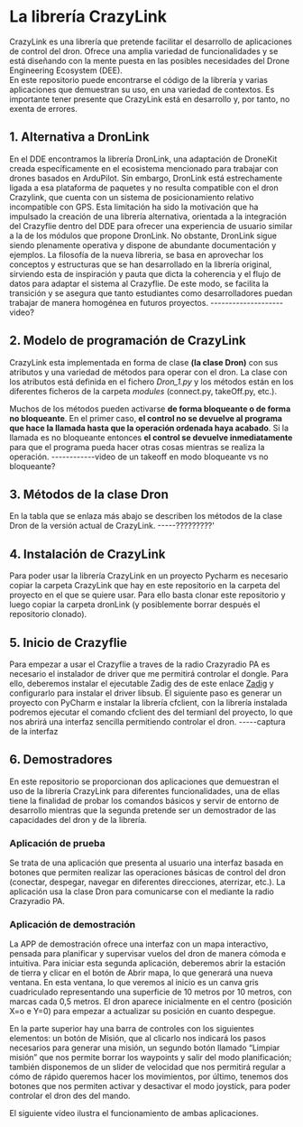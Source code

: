 # La librería CrazyLink
CrazyLink es una librería que pretende facilitar el desarrollo de aplicaciones de control del dron. Ofrece una amplia variedad de funcionalidades y se está diseñando con la mente puesta en las posibles necesidades del Drone Engineering Ecosystem (DEE).    
En este repositorio puede encontrarse el código de la librería y varias aplicaciones que demuestran su uso, en una variedad de contextos. Es importante tener presente que CrazyLink está en desarrollo y, por tanto, no exenta de errores.
## 1. Alternativa a DronLink
En el DDE encontramos la librería DronLink, una adaptación de DroneKit creada específicamente en el ecosistema mencionado para trabajar con drones basados en ArduPilot. Sin embargo, DronLink está estrechamente ligada a esa plataforma de paquetes y no resulta compatible con el dron Crazylink, que cuenta con un sistema de posicionamiento relativo incompatible con GPS. Esta limitación ha sido la motivación que ha impulsado la creación de una librería alternativa, orientada a la integración del Crazyflie dentro del DDE para ofrecer una experiencia de usuario similar a la de los módulos que propone DronLink.
No obstante, DronLink sigue siendo plenamente operativa y dispone de abundante documentación y ejemplos. La filosofía de la nueva libreria, se basa en aprovechar los conceptos y estructuras que se han desarrollado en la librería original, sirviendo esta de inspiración y pauta que dicta la coherencia y el flujo de datos para adaptar el sistema al Crazyflie. De este modo, se facilita la transición y se asegura que tanto estudiantes como desarrolladores puedan trabajar de manera homogénea en futuros proyectos.
--------------------video?
## 2. Modelo de programación de CrazyLink
CrazyLink esta implementada en forma de clase **(la clase Dron)** con sus atributos y una
variedad de métodos para operar con el dron. La clase con los atributos está definida en el
fichero _Dron_1.py_ y los métodos están en los diferentes ficheros de la carpeta _modules_
(connect.py, takeOff.py, etc.).

Muchos de los métodos pueden activarse **de forma bloqueante o de forma no bloqueante**. En
el primer caso, **el control no se devuelve al programa que hace la llamada hasta que la
operación ordenada haya acabado**. Si la llamada es no bloqueante entonces **el control se
devuelve inmediatamente** para que el programa pueda hacer otras cosas mientras se realiza la
operación.
------------video de un takeoff en modo bloqueante vs no bloqueante?

## 3. Métodos de la clase Dron
En la tabla que se enlaza más abajo se describen los métodos de la clase Dron de la versión actual de CrazyLink.
-----?????????'

## 4. Instalación de CrazyLink
Para poder usar la librería CrazyLink en un proyecto Pycharm es necesario copiar la carpeta CrazyLink que hay en este repositorio en la carpeta del proyecto en el que se quiere usar. Para ello basta clonar este repositorio y luego copiar la carpeta dronLink (y posiblemente borrar después el repositorio clonado).     

## 5. Inicio de Crazyflie
Para empezar a usar el Crazyflie a traves de la radio Crazyradio PA es necesario el instalador de driver que me permitirá controlar el dongle. Para ello, deberemos instalar el ejecutable Zadig des de este enlace <a href="https://zadig.akeo.ie/" target="_blank">Zadig</a> y configurarlo para instalar el driver libsub. El siguiente paso es generar un proyecto con PyCharm e instalar la librería cfclient, con la librería instalada podremos ejecutar el comando cfclient des del termianl del proyecto, lo que nos abrirá una interfaz sencilla permitiendo controlar el dron.
-----captura de la interfaz

## 6. Demostradores
En este repositorio se proporcionan dos aplicaciones que demuestran el uso de la librería CrazyLink para diferentes funcionalidades, una de ellas tiene la finalidad de probar los comandos básicos y servir de entorno de desarrollo mientras que la segunda pretende ser un demostrador de las capacidades del dron y de la librería.     
### Aplicación de prueba
Se trata de una aplicación que presenta al usuario una interfaz basada en botones que permiten realizar las operaciones básicas de control del dron (conectar, despegar, navegar en diferentes direcciones, aterrizar, etc.). La aplicación usa la clase Dron para comunicarse con el mediante la radio Crazyradio PA.  
   
### Aplicación de demostración
La APP de demostración ofrece una interfaz con un mapa interactivo, pensada para planificar y supervisar vuelos del dron de manera cómoda e intuitiva. Para iniciar esta segunda aplicación, deberemos abrir la estación de tierra y clicar en el botón de Abrir mapa, lo que generará una nueva ventana. En esta ventana, lo que veremos al inicio es un canva gris cuadriculado representando una superficie de 10 metros por 10 metros, con marcas cada 0,5 metros. El dron aparece inicialmente en el centro (posición X=o e Y=0) para empezar a actualizar su posición en cuanto despegue.

En la parte superior hay una barra de controles con los siguientes elementos: un botón de Misión, que al clicarlo nos indicará los pasos necesarios para generar una misión, un segundo botón llamado “Limpiar misión” que nos permite borrar los waypoints y salir del modo planificación; también disponemos de un slider de velocidad que nos permitirá regular a cómo de rápido queremos hacer los movimientos, por último, tenemos dos botones que nos permiten activar y desactivar el modo joystick, para poder controlar el dron des del mando.

El siguiente vídeo ilustra el funcionamiento de ambas aplicaciones.


